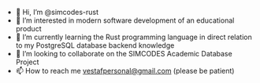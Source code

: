 - 👋 Hi, I’m @simcodes-rust
- 👀 I’m interested in modern software development of an educational product
- 🌱 I’m currently learning the Rust programming language in direct relation to my PostgreSQL database backend knowledge
- 💞️ I’m looking to collaborate on the SIMCODES Academic Database Project
- 📫 How to reach me vestafpersonal@gmail.com (please be patient)

<!---
simcodes-rust/simcodes-rust is a ✨ special ✨ repository because its `README.md` (this file) appears on your GitHub profile.
You can click the Preview link to take a look at your changes.
--->
